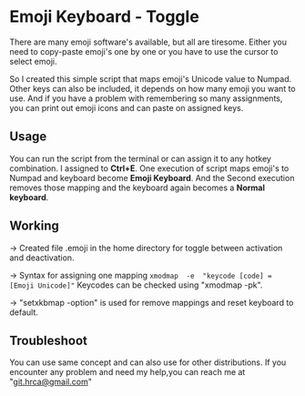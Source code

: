 # Emoji Keyboard - Toggle

There are many emoji software's available, but all are tiresome. Either you need to copy-paste emoji's one by one or you have to use the cursor to select emoji.

So I created this simple script that maps emoji's Unicode value to Numpad. Other keys can also be included, it depends on how many emoji you want to use. And if you have a problem with remembering so many assignments, you can print out emoji icons and can paste on assigned keys.

## Usage

You can run the script from the terminal or can assign it to any hotkey combination. I assigned to **Ctrl+E**.
One execution of script maps emoji's to Numpad and keyboard become **Emoji Keyboard**. And the Second execution removes those mapping and the keyboard again becomes a **Normal keyboard**.

## Working

-> Created file .emoji in the home directory for toggle between activation and deactivation.

-> Syntax for assigning one mapping
	```xmodmap  -e  "keycode [code] = [Emoji Unicode]"```
	Keycodes can be checked using "xmodmap -pk".

-> "setxkbmap -option" is used for remove mappings and reset keyboard to default.

## Troubleshoot

You can use same concept and can also use for other distributions. If you encounter any problem and  need my help,you can reach me at "git.hrca@gmail.com"
